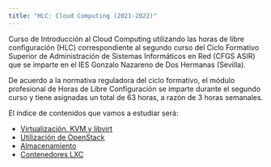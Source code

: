 ```yaml
---
title: "HLC: Cloud Computing (2021-2022)"
---
```


Curso de Introducción al Cloud Computing utilizando las horas de libre configuración (HLC) correspondiente al segundo curso del Ciclo Formativo Superior de Administración de Sistemas Informáticos en Red (CFGS ASIR) que se imparte en el IES Gonzalo Nazareno de Dos Hermanas (Sevilla).

De acuerdo a la normativa reguladora del ciclo formativo, el módulo profesional de Horas de Libre Configuración se imparte durante el segundo curso y tiene asignadas un total de 63 horas, a razón de 3 horas semanales.

El índice de contenidos que vamos a estudiar será:

* [Virtualización. KVM y libvirt](u01)
* [Utilización de OpenStack](u02)
* [Almacenamiento](u03)
* [Contenedores LXC](u04)
